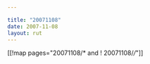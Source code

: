 ```yaml
---

title: "20071108"
date: 2007-11-08
layout: rut
---
```


[[!map pages="20071108/* and ! 20071108/*/*"]]
